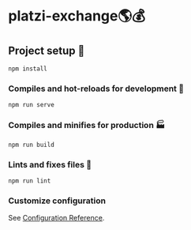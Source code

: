 # platzi-exchange🌎💰

## Project setup 🏁
```
npm install
```

### Compiles and hot-reloads for development 🚀
```
npm run serve
```

### Compiles and minifies for production 🏭
```
npm run build
```

### Lints and fixes files 🔧
```
npm run lint
```

### Customize configuration
See [Configuration Reference](https://cli.vuejs.org/config/).
